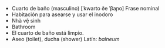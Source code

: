- Cuarto de baño (masculino)	[ˈkwarto ðe ˈβaɲo]	Frase nominal
- Habitación para asearse y usar el inodoro
- Nhà vệ sinh
- Bathroom
- El cuarto de baño está limpio.
- Aseo (toilet), ducha (shower)	Latín: *balneum*